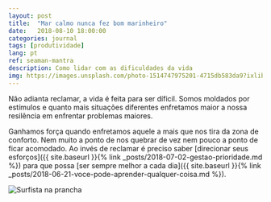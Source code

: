 ```yaml
---
layout: post
title:  "Mar calmo nunca fez bom marinheiro"
date:   2018-08-10 18:00:00
categories: journal
tags: [produtividade]
lang: pt
ref: seaman-mantra
description: Como lidar com as dificuldades da vida
img: https://images.unsplash.com/photo-1514747975201-4715db583da9?ixlib=rb-0.3.5&ixid=eyJhcHBfaWQiOjEyMDd9&s=68a7acc60c0f1408fd0fab08d2ca5071&auto=format&fit=crop&w=1350&q=80
---
```


Não adianta reclamar, a vida é feita para ser díficil.
Somos moldados por estímulos e quanto mais situações diferentes enfretamos maior a nossa resilência em enfrentar problemas maiores.

Ganhamos força quando enfretamos aquele a mais que nos tira da zona de conforto. Nem muito a ponto de nos quebrar de vez nem pouco a ponto de ficar acomodado. Ao invés de reclamar é preciso saber [direcionar seus esforços]({{ site.baseurl }}{% link _posts/2018-07-02-gestao-prioridade.md %}) para que possa [ser sempre melhor a cada dia]({{ site.baseurl }}{% link _posts/2018-06-21-voce-pode-aprender-qualquer-coisa.md %}).

![Surfista na prancha](https://images.unsplash.com/photo-1455264745730-cb3b76250ae8?ixlib=rb-0.3.5&ixid=eyJhcHBfaWQiOjEyMDd9&s=f7e384e6bc7ba03fea009a4e92b20924&auto=format&fit=crop&w=1327&q=80)
